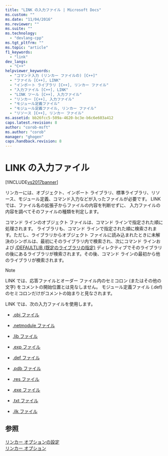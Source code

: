 ```yaml
---
title: "LINK の入力ファイル | Microsoft Docs"
ms.custom: ""
ms.date: "11/04/2016"
ms.reviewer: ""
ms.suite: ""
ms.technology: 
  - "devlang-cpp"
ms.tgt_pltfrm: ""
ms.topic: "article"
f1_keywords: 
  - "link"
dev_langs: 
  - "C++"
helpviewer_keywords: 
  - "コマンド入力 (リンカー ファイルの) [C++]"
  - "ファイル [C++], LINK"
  - "インポート ライブラリ [C++], リンカー ファイル"
  - "入力ファイル [C++], LINK"
  - "LINK ツール [C++], 入力ファイル"
  - "リンカー [C++], 入力ファイル"
  - "モジュール定義ファイル"
  - "モジュール定義ファイル, リンカー ファイル"
  - "リソース [C++], リンカー ファイル"
ms.assetid: bb26fcc5-509a-4620-bc3e-b6c6e603a412
caps.latest.revision: 8
author: "corob-msft"
ms.author: "corob"
manager: "ghogen"
caps.handback.revision: 8
---
```

# LINK の入力ファイル
[!INCLUDE[vs2017banner](../../assembler/inline/includes/vs2017banner.md)]

リンカーには、オブジェクト、インポート ライブラリ、標準ライブラリ、リソース、モジュール定義、コマンド入力などが入ったファイルが必要です。  LINK では、ファイル名の拡張子からファイルの内容を判断せずに、  入力ファイルの内容を調べてそのファイルの種類を判定します。  
  
 コマンド ラインのオブジェクト ファイルは、コマンド ラインで指定された順に処理されます。  ライブラリも、コマンド ラインで指定された順に検索されます。ただし、ライブラリからオブジェクト ファイルに読み込まれたときに未解決のシンボルは、最初にそのライブラリ内で検索され、次にコマンド ラインおよび [\/DEFAULTLIB \(既定のライブラリの指定\)](../../build/reference/defaultlib-specify-default-library.md) ディレクティブでそのライブラリの後にあるライブラリが検索されます。その後、コマンド ラインの最初から他のライブラリが検索されます。  
  
> [!NOTE]
>  LINK では、応答ファイルとオーダー ファイル内のセミコロン \(またはその他の文字\) をコメントの開始位置とは見なしません。  モジュール定義ファイル \(.def\) のセミコロンだけがコメントの始まりと見なされます。  
  
 LINK では、次の入力ファイルを使用します。  
  
-   [.obj ファイル](../../build/reference/dot-obj-files-as-linker-input.md)  
  
-   [.netmodule ファイル](../Topic/.netmodule%20Files%20as%20Linker%20Input.md)  
  
-   [.lib ファイル](../../build/reference/dot-lib-files-as-linker-input.md)  
  
-   [.exp ファイル](../../build/reference/dot-exp-files-as-linker-input.md)  
  
-   [.def ファイル](../../build/reference/dot-def-files-as-linker-input.md)  
  
-   [.pdb ファイル](../../build/reference/dot-pdb-files-as-linker-input.md)  
  
-   [.res ファイル](../../build/reference/dot-res-files-as-linker-input.md)  
  
-   [.exe ファイル](../Topic/.Exe%20Files%20as%20Linker%20Input.md)  
  
-   [.txt ファイル](../../build/reference/dot-txt-files-as-linker-input.md)  
  
-   [.ilk ファイル](../../build/reference/dot-ilk-files-as-linker-input.md)  
  
## 参照  
 [リンカー オプションの設定](../../build/reference/setting-linker-options.md)   
 [リンカー オプション](../../build/reference/linker-options.md)